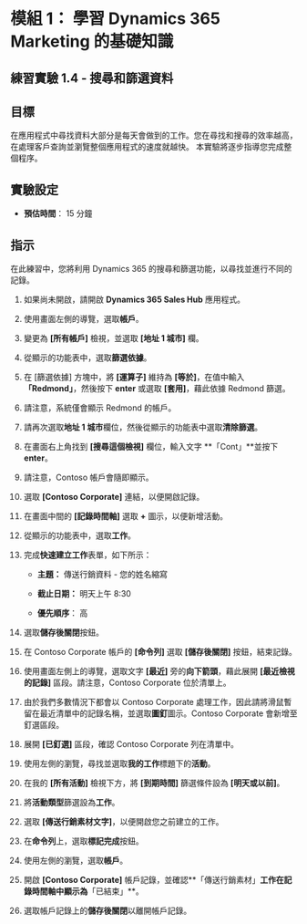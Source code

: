 ﻿---
lab:
    title: '實驗 1.4： 搜尋和篩選資料'
    module: '模組 1： 學習 Dynamics 365 Marketing 的基礎知識'
---

模組 1： 學習 Dynamics 365 Marketing 的基礎知識
========================

## 練習實驗 1.4 - 搜尋和篩選資料

## 目標

在應用程式中尋找資料大部分是每天會做到的工作。您在尋找和搜尋的效率越高，在處理客戶查詢並瀏覽整個應用程式的速度就越快。  本實驗將逐步指導您完成整個程序。

## 實驗設定

  - **預估時間**： 15 分鐘

## 指示

在此練習中，您將利用 Dynamics 365 的搜尋和篩選功能，以尋找並進行不同的記錄。 

1. 如果尚未開啟，請開啟 **Dynamics 365 Sales Hub** 應用程式。 

2. 使用畫面左側的導覽，選取**帳戶**。 

3. 變更為 **[所有帳戶]** 檢視，並選取 **[地址 1 城市]** 欄。 

4. 從顯示的功能表中，選取**篩選依據**。

5. 在 [篩選依據] 方塊中，將 **[運算子]** 維持為 **[等於]**，在值中輸入 **「Redmond」**，然後按下 **enter** 或選取 **[套用]**，藉此依據 Redmond 篩選。

6. 請注意，系統僅會顯示 Redmond 的帳戶。 

7. 請再次選取**地址 1 城市**欄位，然後從顯示的功能表中選取**清除篩選**。 

8. 在畫面右上角找到 **[搜尋這個檢視]** 欄位，輸入文字 **「Cont」**並按下 **enter**。

9. 請注意，Contoso 帳戶會隨即顯示。 

10. 選取 **[Contoso Corporate]** 連結，以便開啟記錄。 

11. 在畫面中間的 **[記錄時間軸]** 選取 **+** 圖示，以便新增活動。 

12. 從顯示的功能表中，選取**工作**。

13. 完成**快速建立工作**表單，如下所示：

	- **主題：** 傳送行銷資料 - 您的姓名縮寫

	- **截止日期：** 明天上午 8:30

	- **優先順序**： 高

14. 選取**儲存後關閉**按鈕。

15. 在 Contoso Corporate 帳戶的 **[命令列]** 選取 **[儲存後關閉]** 按鈕，結束記錄。 

16. 使用畫面左側上的導覽，選取文字 **[最近]** 旁的**向下箭頭**，藉此展開 **[最近檢視的記錄]** 區段。請注意，Contoso Corporate 位於清單上。 

17. 由於我們多數情況下都會以 Contoso Corporate 處理工作，因此請將滑鼠暫留在最近清單中的記錄名稱，並選取**圖釘**圖示。Contoso Corporate 會新增至釘選區段。 

18. 展開 **[已釘選]** 區段，確認 Contoso Corporate 列在清單中。 

19. 使用左側的瀏覽，尋找並選取**我的工作**標題下的**活動**。

20. 在我的 **[所有活動]** 檢視下方，將 **[到期時間]** 篩選條件設為 **[明天或以前]**。

21. 將**活動類型**篩選設為**工作**。

22. 選取 **[傳送行銷素材文字]**，以便開啟您之前建立的工作。 

23. 在**命令列**上，選取**標記完成**按鈕。 

24. 使用左側的瀏覽，選取**帳戶**。

25. 開啟 **[Contoso Corporate]** 帳戶記錄，並確認**「傳送行銷素材」**工作在記錄時間軸中顯示為**「已結束」**。 

26. 選取帳戶記錄上的**儲存後關閉**以離開帳戶記錄。 
